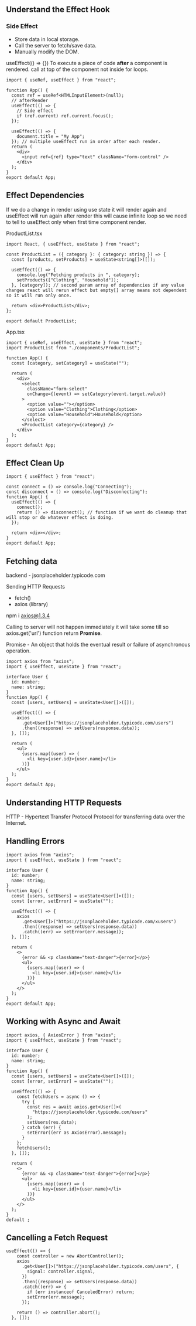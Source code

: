 
## Understand the Effect Hook

### Side Effect

- Store data in local storage.
- Call the server to fetch/save data.
- Manually modify the DOM.

 useEffect(() => {})
 To execute a piece of code **after** a component is rendered.
 call at top of the component not inside for loops.
```tsx
import { useRef, useEffect } from "react";

function App() {
  const ref = useRef<HTMLInputElement>(null);
  // afterRender
  useEffect(() => {
    // Side effect
    if (ref.current) ref.current.focus();
  });

  useEffect(() => {
    document.title = "My App";
  }); // multiple useEffect run in order after each render.
  return (
    <div>
      <input ref={ref} type="text" className="form-control" />
    </div>
  );
}
export default App;
```

## Effect Dependencies

If we do a change in render using use state it will render again and useEffect  will run again after render this will cause infinite loop so we need to tell to useEffect only when first time component render.

ProductList.tsx
```tsx
import React, { useEffect, useState } from "react";

const ProductList = ({ category }: { category: string }) => {
  const [products, setProducts] = useState<string[]>([]);

  useEffect(() => {
    console.log("Fetching products in ", category);
    setProducts(["Clothing", "Household"]);
  }, [category]); // second param array of dependencies if any value changes react will rerun effect but empty[] array means not dependent so it will run only once.

  return <div>ProductList</div>;
};

export default ProductList;
```

App.tsx
```tsx
import { useRef, useEffect, useState } from "react";
import ProductList from "./components/ProductList";

function App() {
  const [category, setCategory] = useState("");

  return (
    <div>
      <select
        className="form-select"
        onChange={(event) => setCategory(event.target.value)}
      >
        <option value=""></option>
        <option value="Clothing">Clothing</option>
        <option value="Household">Household</option>
      </select>
      <ProductList category={category} />
    </div>
  );
}
export default App;
```

## Effect Clean Up

```tsx
import { useEffect } from "react";

const connect = () => console.log("Connecting");
const disconnect = () => console.log("Disconnecting");
function App() {
  useEffect(() => {
    connect();
    return () => disconnect(); // function if we want do cleanup that will stop or do whatever effect is doing.
  });

  return <div></div>;
}
export default App;
```

## Fetching data 

 backend - jsonplaceholder.typicode.com 

Sending HTTP Requests
- fetch()
- axios (library)

npm i axios@1.3.4  

Calling to server will not happen immediately it will take some till so axios.get('url') function return **Promise**.

Promise - An object that holds the eventual result or failure of asynchronous operation.

```tsx
import axios from "axios";
import { useEffect, useState } from "react";

interface User {
  id: number;
  name: string;
}
function App() {
  const [users, setUsers] = useState<User[]>([]);

  useEffect(() => {
    axios
      .get<User[]>("https://jsonplaceholder.typicode.com/users")
      .then((response) => setUsers(response.data));
  }, []);

  return (
    <ul>
      {users.map((user) => (
        <li key={user.id}>{user.name}</li>
      ))}
    </ul>
  );
}
export default App;
```


## Understanding HTTP Requests

HTTP - Hypertext Transfer Protocol
Protocol for transferring data over the Internet.

## Handling Errors

```tsx
import axios from "axios";
import { useEffect, useState } from "react";

interface User {
  id: number;
  name: string;
}
function App() {
  const [users, setUsers] = useState<User[]>([]);
  const [error, setError] = useState("");

  useEffect(() => {
    axios
      .get<User[]>("https://jsonplaceholder.typicode.com/xusers")
      .then((response) => setUsers(response.data))
      .catch((err) => setError(err.message));
  }, []);

  return (
    <>
      {error && <p className="text-danger">{error}</p>}
      <ul>
        {users.map((user) => (
          <li key={user.id}>{user.name}</li>
        ))}
      </ul>
    </>
  );
}
export default App;
```

## Working with Async and Await

```tsx
import axios, { AxiosError } from "axios";
import { useEffect, useState } from "react";

interface User {
  id: number;
  name: string;
}
function App() {
  const [users, setUsers] = useState<User[]>([]);
  const [error, setError] = useState("");

  useEffect(() => {
    const fetchUsers = async () => {
      try {
        const res = await axios.get<User[]>(
          "https://jsonplaceholder.typicode.com/users"
        );
        setUsers(res.data);
      } catch (err) {
        setError((err as AxiosError).message);
      }
    };
    fetchUsers();
  }, []);

  return (
    <>
      {error && <p className="text-danger">{error}</p>}
      <ul>
        {users.map((user) => (
          <li key={user.id}>{user.name}</li>
        ))}
      </ul>
    </>
  );
}
default ;

```

## Cancelling  a Fetch Request

```tsx
useEffect(() => {
    const controller = new AbortController();
    axios
      .get<User[]>("https://jsonplaceholder.typicode.com/users", {
        signal: controller.signal,
      })
      .then((response) => setUsers(response.data))
      .catch((err) => {
        if (err instanceof CanceledError) return;
        setError(err.message);
      });

    return () => controller.abort();
  }, []);
```



